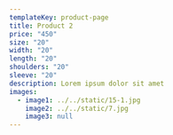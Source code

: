 ```yaml
---
templateKey: product-page
title: Product 2
price: "450"
size: "20"
width: "20"
length: "20"
shoulders: "20"
sleeve: "20"
description: Lorem ipsum dolor sit amet
images:
  - image1: ../../static/15-1.jpg
    image2: ../../static/7.jpg
    image3: null
---
```

